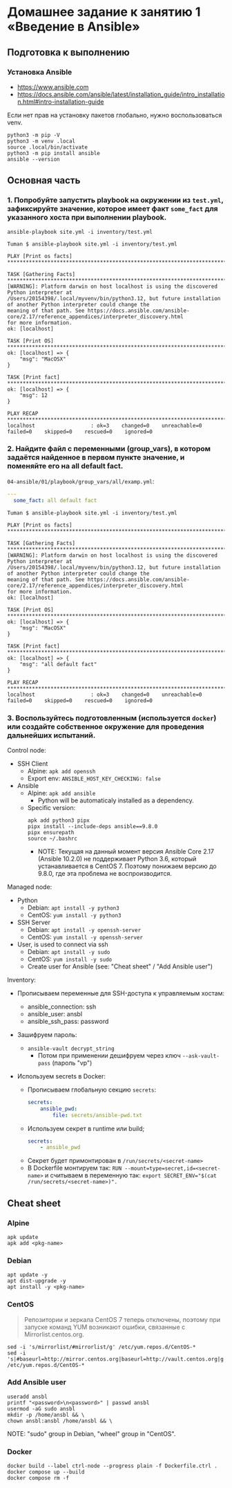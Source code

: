 # Домашнее задание к занятию 1 «Введение в Ansible»



## Подготовка к выполнению


### Установка Ansible


* https://www.ansible.com
* https://docs.ansible.com/ansible/latest/installation_guide/intro_installation.html#intro-installation-guide


Если нет прав на установку пакетов глобально, нужно воспользоваться venv.

```shell
python3 -m pip -V
python3 -m venv .local
source .local/bin/activate
python3 -m pip install ansible
ansible --version
```



## Основная часть


### 1. Попробуйте запустить playbook на окружении из `test.yml`, зафиксируйте значение, которое имеет факт `some_fact` для указанного хоста при выполнении playbook.


```shell
ansible-playbook site.yml -i inventory/test.yml
```

```
Tuman $ ansible-playbook site.yml -i inventory/test.yml 

PLAY [Print os facts] **************************************************************************************************

TASK [Gathering Facts] *************************************************************************************************
[WARNING]: Platform darwin on host localhost is using the discovered Python interpreter at
/Users/20154398/.local/myvenv/bin/python3.12, but future installation of another Python interpreter could change the
meaning of that path. See https://docs.ansible.com/ansible-core/2.17/reference_appendices/interpreter_discovery.html
for more information.
ok: [localhost]

TASK [Print OS] ********************************************************************************************************
ok: [localhost] => {
    "msg": "MacOSX"
}

TASK [Print fact] ******************************************************************************************************
ok: [localhost] => {
    "msg": 12
}

PLAY RECAP *************************************************************************************************************
localhost                  : ok=3    changed=0    unreachable=0    failed=0    skipped=0    rescued=0    ignored=0  
```


### 2. Найдите файл с переменными (group_vars), в котором задаётся найденное в первом пункте значение, и поменяйте его на all default fact.

`04-ansible/01/playbook/group_vars/all/examp.yml`:

```yml
---
  some_fact: all default fact
```

```
Tuman $ ansible-playbook site.yml -i inventory/test.yml 

PLAY [Print os facts] **************************************************************************************************

TASK [Gathering Facts] *************************************************************************************************
[WARNING]: Platform darwin on host localhost is using the discovered Python interpreter at
/Users/20154398/.local/myvenv/bin/python3.12, but future installation of another Python interpreter could change the
meaning of that path. See https://docs.ansible.com/ansible-core/2.17/reference_appendices/interpreter_discovery.html
for more information.
ok: [localhost]

TASK [Print OS] ********************************************************************************************************
ok: [localhost] => {
    "msg": "MacOSX"
}

TASK [Print fact] ******************************************************************************************************
ok: [localhost] => {
    "msg": "all default fact"
}

PLAY RECAP *************************************************************************************************************
localhost                  : ok=3    changed=0    unreachable=0    failed=0    skipped=0    rescued=0    ignored=0
```


### 3. Воспользуйтесь подготовленным (используется `docker`) или создайте собственное окружение для проведения дальнейших испытаний.


Control node:

* SSH Client
    * Alpine: `apk add openssh`
    * Export env: `ANSIBLE_HOST_KEY_CHECKING: false`
* Ansible
    * Alpine: `apk add ansible`
        * Python will be automaticaly installed as a dependency.
    * Specific version:
        ```shell
        apk add python3 pipx
        pipx install --include-deps ansible==9.8.0
        pipx ensurepath
        source ~/.bashrc
        ```
        * NOTE: Текущая на данный момент версия Ansible Core 2.17 (Ansible 10.2.0) не поддерживает Python 3.6, который устанавливается в CentOS 7.
            Поэтому понижаем версию до 9.8.0, где эта проблема не воспроизводится.

Managed node:

* Python
    * Debian: `apt install -y python3`
    * CentOS: `yum install -y python3`
* SSH Server
    * Debian: `apt install -y openssh-server`
    * CentOS: `yum install -y openssh-server`
* User, is used to connect via ssh
    * Debian: `apt install -y sudo`
    * CentOS: `yum install -y sudo`
    * Create user for Ansible (see: "Cheat sheet" / "Add Ansible user")

Inventory:

* Прописываем переменные для SSH-доступа к управляемым хостам:
    * ansible_connection: ssh
    * ansible_user: ansbl
    * ansible_ssh_pass: password

* Зашифруем пароль:
    * `ansible-vault decrypt_string`
        * Потом при применении дешифруем через ключ `--ask-vault-pass` (пароль "vp")

* Используем secrets в Docker:
    * Прописываем глобальную секцию `secrets`:
        ```yml
        secrets:
            ansible_pwd:
                file: secrets/ansible-pwd.txt
        ```
    * Используем секрет в runtime или build;
        ```yml
        secrets:
            - ansible_pwd
        ```
    * Секрет будет примонтирован в `/run/secrets/<secret-name>`
    * В Dockerfile монтируем так: `RUN --mount=type=secret,id=<secret-name>` и считываем в переменную так: `export SECRET_ENV="$(cat /run/secrets/<secret-name>)".`





## Cheat sheet


### Alpine

```shell
apk update
apk add <pkg-name>
```


### Debian

```shell
apt update -y
apt dist-upgrade -y
apt install -y <pkg-name>
```


### CentOS

> Репозитории и зеркала CentOS 7 теперь отключены, поэтому при запуске команд YUM возникают ошибки, связанные с Mirrorlist.centos.org. 

```shell
sed -i 's/mirrorlist/#mirrorlist/g' /etc/yum.repos.d/CentOS-*
sed -i 's|#baseurl=http://mirror.centos.org|baseurl=http://vault.centos.org|g' /etc/yum.repos.d/CentOS-*
```


### Add Ansible user

```shell
useradd ansbl
printf "<password>\n<password>" | passwd ansbl
usermod -aG sudo ansbl
mkdir -p /home/ansbl && \
chown ansbl:ansbl /home/ansbl && \
```

NOTE: "sudo" group in Debian, "wheel" group in "CentOS".


### Docker

```shell
docker build --label ctrl-node --progress plain -f Dockerfile.ctrl .
docker compose up --build
docker compose rm -f
```
